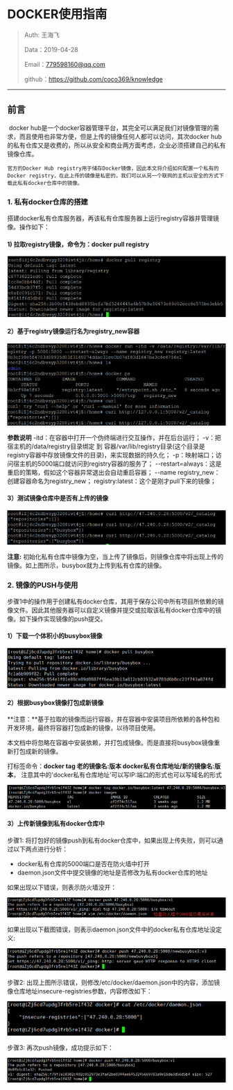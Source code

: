 # DOCKER使用指南

> Auth: 王海飞
>
> Data：2019-04-28
>
> Email：779598160@qq.com
>
> github：https://github.com/coco369/knowledge
>
>

------

## 前言

​        docker hub是一个docker容器管理平台，其完全可以满足我们对镜像管理的需求，而且使用也非常方便，但是上传的镜像任何人都可以访问，其次docker hub的私有仓库又是收费的，所以从安全和商业两方面考虑，企业必须搭建自己的私有镜像仓库。

 	官方的Docker Hub registry用于储存Docker镜像，因此本文将介绍如何配置一个私有的Docker registry，在此上传的镜像是私密的，我们可以从另一个联网的主机以安全的方式下载此私有docker仓库中的镜像。

### 1. 私有docker仓库的搭建

搭建docker私有仓库服务器，再该私有仓库服务器上运行registry容器并管理镜像。操作如下：

#### 1)  拉取registry镜像，命令为：docker pull registry

![图](images/1pull_registry.png)

#### 2）基于registry镜像运行名为registry_new容器

![图](images/2run_contains.png)

**参数说明**
-itd：在容器中打开一个伪终端进行交互操作，并在后台运行；
-v：把宿主机的/data/registry目录绑定 到 容器/var/lib/registry目录(这个目录是registry容器中存放镜像文件的目录)，来实现数据的持久化；
-p：映射端口；访问宿主机的5000端口就访问到registry容器的服务了；
--restart=always：这是重启的策略，假如这个容器异常退出会自动重启容器；
--name registry_new：创建容器命名为registry_new；
registry:latest：这个是刚才pull下来的镜像；

#### 3）测试镜像仓库中是否有上传的镜像

![图](images/3.curl_regitries.png)

**注意:** 初始化私有仓库中镜像为空，当上传了镜像后，则镜像仓库中将出现上传的镜像。如上图所示，busybox就为上传到私有仓库的镜像。

### 2. 镜像的PUSH与使用

​        步骤1中的操作用于创建私有docker仓库，其用于保存公司中所有项目所依赖的镜像文件。因此其他服务器可以自定义镜像并提交或拉取该私有docker仓库中的镜像。如下操作实现镜像的push提交。

#### 1）下载一个体积小的busybox镜像

**![图](images/1client_pull_busybox.png)**

#### 2）根据busybox镜像打包成新镜像

**注意：**基于拉取的镜像而运行容器，并在容器中安装项目所依赖的各种包和开发环境，最终将容器打包成新的镜像，以待项目使用。

本文档中将忽略在容器中安装依赖，并打包成镜像。而是直接将busybox镜像重新打包成新的镜像。

打标签命令：**docker tag 老的镜像名:版本 docker私有仓库地址/新的镜像名:版本**， 注意其中的'docker私有仓库地址'可以写IP:端口的形式也可以写域名的形式

![图](images/2client_tag_busybox.png)

#### 3）上传新镜像到私有docker仓库中

步骤1: 将打包好的镜像push到私有docker仓库中，如果出现上传失败，则可以通过以下两点进行分析：

- docker私有仓库的5000端口是否在防火墙中打开
- daemon.json文件中提交镜像的地址是否修改为私有docker仓库的地址

如果出现以下错误，则表示防火墙没开：

![图](images/3client_push_busybox.png)

如果出现以下截图错误，则表示daemon.json文件中的docker私有仓库地址没定义:

![图](images/6client_push_busybox.png)

步骤2: 出现上图所示错误，则修改/etc/docker/daemon.json中的内容，添加镜像仓库地址insecure-registries参数，内容修改如下：

![图](images/4client_docker_daemon.png)

步骤3: 再次push镜像，成功提示如下：

![图](images/5client_push_busybox.png)
